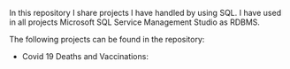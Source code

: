 In this repository I share projects I have handled by using SQL. I have used in all projects Microsoft SQL Service Management Studio as RDBMS. 

The following projects can be found in the repository:

- Covid 19 Deaths and Vaccinations: 
